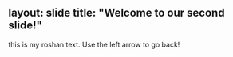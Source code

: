 layout: slide
title: "Welcome to our second slide!"
---
this is my roshan text.
Use the left arrow to go back!